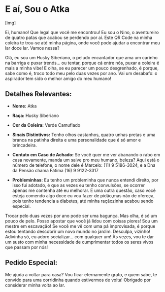 # E aí, Sou o Atka

[img]

Ei, humano! Que legal que você me encontrou! Eu sou o Nino, o aventureiro de quatro patas que acabou se perdendo por aí. Este QR Code na minha coleira te trou-se até minha página, onde você pode ajudar a encontrar meu lar doce lar. Vamos nessa?

Olá, eu sou um Husky Siberiano, o peludo encantador que ama um carinho na barriga e puxar trenós... ou tentar, porque cá entre nós, puxar a coleira é mais a minha vibe! E olha, se eu parecer um pouco desgrenhado, é porque, sabe como é, troco todo meu pelo duas vezes por ano. Vai um desabafo: o aspirador tem sido o melhor amigo do meu humano!

## Detalhes Relevantes:
+ **Nome:** Atka

+ **Raça:** Husky Siberiano

+ **Cor da Coleira:** Verde Camuflado

+ **Sinais Distintivos:** Tenho olhos castanhos, quatro unhas pretas e uma branca na patinha direita e uma personalidade que é só amor e brincadeira.

+ **Contato em Caso de Achado:** Se você quer me ver abanando o rabo em casa novamente, manda um salve pro meu humano, beleza? Aqui está o número de telefone, o nome dele é Marcelo: (11) 9 5186-3024, e a Dna da Pensão chama Fátima (16) 9 9122-3317

+ **Probleminhas:** Eu tenho um probleminha que nunca entendi direito, por isso fui adotado, é que as vezes eu tenho convulsões, se ocorrer apenas me contenha até eu melhorar. E uma outra questão, caso você esteja comendo algo doce eu vou fazer de pidão,mas não de ofereça, pois tenho tendencia a diabetes, até minha raçãozinha acabou sendo especial.

Trocar pelo duas vezes por ano pode ser uma bagunça. Mas olha, é só um pouco de pelo. Posso apostar que você já lidou com coisas piores!
Sou um mestre em escavação! Se você me vê com uma pá improvisada, é porque estou tentando descobrir um novo mundo no jardim. Desculpa, vizinho!
Adivinha só, eu adoro socializar... com qualquer um! Às vezes, vou te dar um susto com minha necessidade de cumprimentar todos os seres vivos que passam por nós!

## Pedido Especial:
Me ajuda a voltar para casa? Vou ficar eternamente grato, e quem sabe, te convido para uma corridinha quando estivermos de volta! Obrigado por considerar minha volta ao lar.
